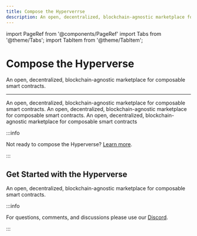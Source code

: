 ```yaml
---
title: Compose the Hyperverrse
description: An open, decentralized, blockchain-agnostic marketplace for composable smart contracts
---
```


import PageRef from '@components/PageRef'
import Tabs from '@theme/Tabs';
import TabItem from '@theme/TabItem';

# Compose the Hyperverse

An open, decentralized, blockchain-agnostic marketplace for composable smart contracts.

---

An open, decentralized, blockchain-agnostic marketplace for composable smart contracts. An open, decentralized, blockchain-agnostic marketplace for composable smart contracts. An open, decentralized, blockchain-agnostic marketplace for composable smart contracts

:::info

Not ready to compose the Hyperverse? [Learn more](../learn/introduction.md).

:::

## Get Started with the Hyperverse

An open, decentralized, blockchain-agnostic marketplace for composable smart contracts.

<PageRef url="test" pageName="Section 1" />
<PageRef url="test" pageName="Section 2" />
<PageRef url="test" pageName="Section 3" />
<PageRef url="test" pageName="Section 4" />
<PageRef url="test" pageName="Section 5" />

:::info

For questions, comments, and discussions please use our [Discord](https://discord.com/invite/uqecGxg).

:::
